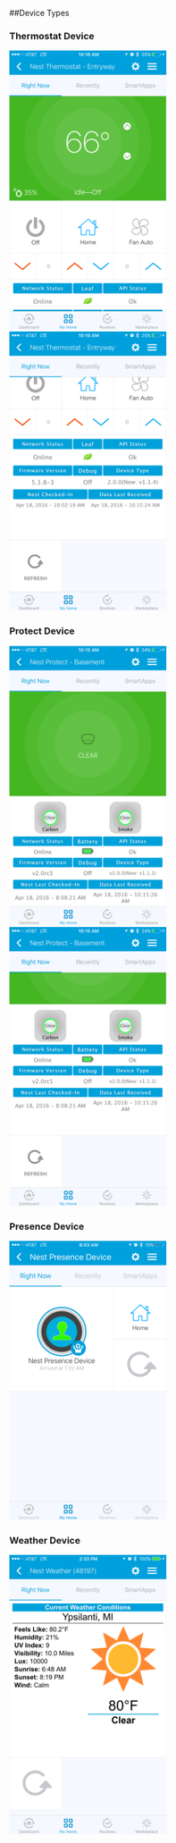 ##Device Types

### Thermostat Device
<img src="https://raw.githubusercontent.com/tonesto7/nest-manager/master/Images/Screenshots/ss_thermostat.PNG" width="281" height="500"><img src="https://raw.githubusercontent.com/tonesto7/nest-manager/master/Images/Screenshots/ss_thermostat2.PNG" width="281" height="500">

### Protect Device
<img src="https://raw.githubusercontent.com/tonesto7/nest-manager/master/Images/Screenshots/ss_protect.PNG" width="281" height="500"><img src="https://raw.githubusercontent.com/tonesto7/nest-manager/master/Images/Screenshots/ss_protect2.PNG" width="281" height="500">


### Presence Device
<img src="https://raw.githubusercontent.com/tonesto7/nest-manager/master/Images/Screenshots/ss_nest_pres_dev.png" width="281" height="500">


### Weather Device
<img src="https://raw.githubusercontent.com/tonesto7/nest-manager/master/Images/Screenshots/ss_weather.png" width="281" height="500">